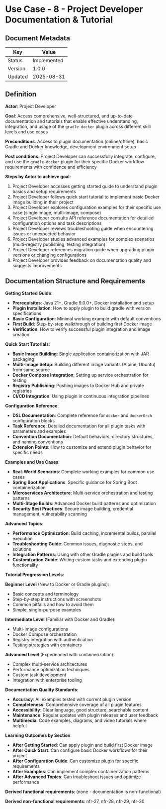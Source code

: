 # Use Case - 8 - Project Developer Documentation & Tutorial

## Document Metadata

| Key     | Value       |
|---------|-------------|
| Status  | Implemented |
| Version | 1.0.0       |
| Updated | 2025-08-31  |

## Definition

**Actor**: Project Developer

**Goal**: Access comprehensive, well-structured, and up-to-date documentation and tutorials that enable 
effective understanding, integration, and usage of the `gradle-docker` plugin across different skill levels and use cases

**Preconditions**: Access to plugin documentation (online/offline), basic Gradle and Docker knowledge, development 
environment setup

**Post conditions**: Project Developer can successfully integrate, configure, and use the `gradle-docker` plugin 
for their specific Docker workflow requirements with confidence and efficiency

**Steps by Actor to achieve goal**:
1. Project Developer accesses getting started guide to understand plugin basics and setup requirements
1. Project Developer follows quick start tutorial to implement basic Docker image building in their project
1. Project Developer explores configuration examples for their specific use case (single image, multi-image, compose)
1. Project Developer consults API reference documentation for detailed configuration options and task descriptions
1. Project Developer reviews troubleshooting guide when encountering issues or unexpected behavior
1. Project Developer studies advanced examples for complex scenarios (multi-registry publishing, testing integration)
1. Project Developer references migration guide when upgrading plugin versions or changing configurations
1. Project Developer provides feedback on documentation quality and suggests improvements

## Documentation Structure and Requirements

**Getting Started Guide**:
- **Prerequisites**: Java 21+, Gradle 9.0.0+, Docker installation and setup
- **Plugin Installation**: How to apply plugin to build.gradle with version specifications
- **Basic Configuration**: Minimal working example with default conventions
- **First Build**: Step-by-step walkthrough of building first Docker image
- **Verification**: How to verify successful plugin integration and image creation

**Quick Start Tutorials**:
- **Basic Image Building**: Single application containerization with JAR packaging
- **Multi-Image Setup**: Building different image variants (Alpine, Ubuntu) from same source
- **Docker Compose Integration**: Setting up service orchestration for testing
- **Registry Publishing**: Pushing images to Docker Hub and private registries
- **CI/CD Integration**: Using plugin in continuous integration pipelines

**Configuration Reference**:
- **DSL Documentation**: Complete reference for `docker` and `dockerOrch` configuration blocks
- **Task Reference**: Detailed documentation for all plugin tasks with parameters and examples
- **Convention Documentation**: Default behaviors, directory structures, and naming conventions
- **Extension Points**: How to customize and extend plugin behavior for specific needs

**Examples and Use Cases**:
- **Real-World Scenarios**: Complete working examples for common use cases
- **Spring Boot Applications**: Specific guidance for Spring Boot containerization
- **Microservices Architecture**: Multi-service orchestration and testing patterns
- **Multi-Stage Builds**: Advanced Docker build patterns and optimization
- **Security Best Practices**: Secure image building, credential management, vulnerability scanning

**Advanced Topics**:
- **Performance Optimization**: Build caching, incremental builds, parallel execution
- **Troubleshooting Guide**: Common issues, diagnostic steps, and solutions
- **Integration Patterns**: Using with other Gradle plugins and build tools
- **Customization Guide**: Writing custom tasks and extending plugin functionality

**Tutorial Progression Levels**:

**Beginner Level** (New to Docker or Gradle plugins):
- Basic concepts and terminology
- Step-by-step instructions with screenshots
- Common pitfalls and how to avoid them
- Simple, single-purpose examples

**Intermediate Level** (Familiar with Docker and Gradle):
- Multi-image configurations
- Docker Compose orchestration
- Registry integration with authentication
- Testing strategies with containers

**Advanced Level** (Experienced with containerization):
- Complex multi-service architectures
- Performance optimization techniques
- Custom task development
- Integration with enterprise tooling

**Documentation Quality Standards**:
- **Accuracy**: All examples tested with current plugin version
- **Completeness**: Comprehensive coverage of all plugin features
- **Accessibility**: Clear language, good structure, searchable content
- **Maintenance**: Regular updates with plugin releases and user feedback
- **Multimedia**: Code examples, diagrams, and video tutorials where helpful

**Learning Outcomes by Section**:
- **After Getting Started**: Can apply plugin and build first Docker image
- **After Quick Start**: Can configure basic Docker workflows for their project
- **After Configuration Guide**: Can customize plugin for specific requirements  
- **After Examples**: Can implement complex containerization patterns
- **After Advanced Topics**: Can troubleshoot issues and optimize performance

**Derived functional requirements**: (none - documentation is non-functional)

**Derived non-functional requirements**: nfr-27, nfr-28, nfr-29, nfr-30 
